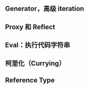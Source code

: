 

## Generator，高级 iteration





## Proxy 和 Reflect





## Eval：执行代码字符串





## 柯里化（Currying）





## Reference Type





